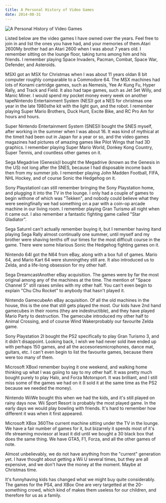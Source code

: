 ```yaml
---
title: A Personal History of Video Games
date: 2014-08-31
---
```


![A Personal History of Video Games](https://source.unsplash.com/DWyRC2juMgs/1600x900)

Listed below are the video games I have owned over the years. Feel free to join in and list the ones you have had, and your memories of them.Atari 2600My brother had an Atari 2600 when I was about 7 years old. I remember sitting on the lounge floor, taking turns among him and his friends. I remember playing Space Invaders, Pacman, Combat, Space War, Defender, and Asteroids.

MSXI got an MSX for Christmas when I was about 11 years oldan 8 bit computer roughly comparable to a Commodore 64. The MSX machines had lots of Konami cartridge games, such as Nemesis, Yee Ar Kung Fu, Hyper Rally, and Track and Field. It also had tape games, such as Jet Set Willy, and Manic Miner. I would spend my pocket money every week on another tapeNintendo Entertainment System (NES)I got a NES for christmas one year in the late 1980sthe kit with the light gun, and the robot. I remember playing Super Mario Brothers, Duck Hunt, Excite Bike, and RC Pro Am for hours and hours.

Super Nintendo Entertainment System (SNES)I bought the SNES myself, after working in the summer when I was about 16. It was kind of mythical at the timeit had been out in Japan for a year or so, and the video games magazines had pictures of amazing games like Pilot Wings that had 3D graphics. I remember playing Super Mario World, Donkey Kong Country, Super Tennis, and countless other games on it.

Sega Megadrive (Genesis)I bought the Megadrive (known as the Genesis in the US) not long after the SNES, because I had disposable income back then from my summer job. I remember playing John Madden Football, FIFA, NHL Hockey, and of course Sonic the Hedgehog on it.

Sony PlaystationI can still remember bringing the Sony Playstation home, and plugging it into the TV in the lounge. I only had a couple of games to begin withone of which was "Tekken", and nobody could believe what they were seeingfinally we had something on a par with a coin-op arcade machine in our living room. I remember playing Gran Turismo all night when it came out. I also remember a fantastic fighting game called "Star Gladiator".

Sega SaturnI can't actually remember buying it, but I remember having itand playing Sega Rally almost continually one summer, until myself and my brother were shaving tenths off our times for the most difficult course in the game. There were some hilarious Sonic the Hedgehog fighting games on it.

Nintendo 64I got the N64 from eBay, along with a box full of games. Mario 64, and Mario Kart 64 were stunningthey still are. It also introduced us to Zelda, and a life-long obsession for my other half.

Sega DreamcastAnother eBay acquisition. The games were by far the most original among any of the machines at the time. The mention of "Space Channel 5" still raises smiles with my other half. You can't even begin to explain "Chu Chu Rocket" to anybody that hasn't played it.

Nintendo GamecubeAn eBay acquisition. Of all the old machines in the house, this is the one that still gets played the most. Our kids have 2nd hand gamecubes in their rooms (they are indestructible), and they have played Mario Party to destruction. The gamecube introduced my other half to Animal Crossing, and of course Wind Wakerprobably our favourite Zelda game.

Sony Playstation 2I bought the PS2 specifically to play Gran Turismo 3, and it didn't disappoint. Looking back, I wish we had never sold itwe ended up with perhaps 150 games, and all the accesoriesmicrophones, dance mat, guitars, etc. I can't even begin to list the favourite games, because there were too many of them.

Microsoft XBoxI remember buying it one weekend, and walking home thinking up what I was goiing to say to my other half. It was pretty much bought purely to play Halo, and Forza Motorsport. It was brilliant, and I still miss some of the games we had on it (I sold it at the same time as the PS2 because we needed the money).

Nintendo WiiWe bought this when we had the kids, and it's still played on rainy days now. Wii Sport Resort is probably the most played game. In the early days we would play bowling with friends. It's hard to remember how different it was when it first appeared.

Microsoft XBox 360The current machine sitting under the TV in the lounge. We have a fair number of games for it, but bizarrely it spends most of it's life streaming moviesor at least it did until we bought a 30 black box that does the same thing. We have GTA5, F1, Forza, and all the other games of note.

Almost unbelievably, we do not have anything from the "current" generation yet. I have thought about getting a Wii U several times, but they are all expensive, and we don't have the money at the moment. Maybe at Christmas time.

It's funnyhaving kids has changed what we might buy quite considerably. The games for the PS4, and XBox One are very targetted at the 20-something crowd, which kind of makes them useless for our children, and therefore for us as a family.